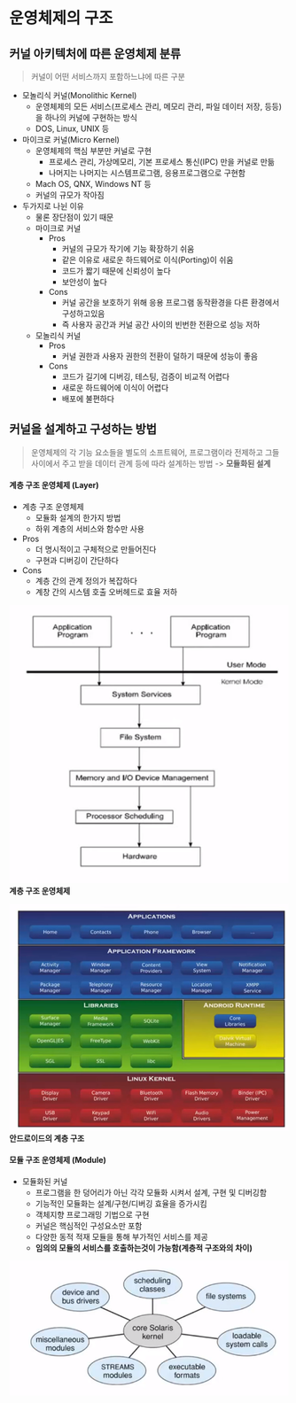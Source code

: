 # 운영체제의 구조

## 커널 아키텍처에 따른 운영체제 분류
> 커널이 어떤 서비스까지 포함하느냐에 따른 구분

* 모놀리식 커널(Monolithic Kernel)
    * 운영체제의 모든 서비스(프로세스 관리, 메모리 관리, 파일 데이터 저장, 등등)을 하나의 커널에 구현하는 방식
    * DOS, Linux, UNIX 등
* 마이크로 커널(Micro Kernel)
    * 운영체제의 핵심 부분만 커널로 구현
        * 프로세스 관리, 가상메모리, 기본 프로세스 통신(IPC) 만을 커널로 만듦
        * 나머지는 나머지는 시스템프로그램, 응용프로그램으로 구현함
    * Mach OS, QNX, Windows NT 등
    * 커널의 규모가 작아짐
* 두가지로 나뉜 이유
    * 물론 장단점이 있기 때문
    * 마이크로 커널
        * Pros
            * 커널의 규모가 작기에 기능 확장하기 쉬움
            * 같은 이유로 새로운 하드웨어로 이식(Porting)이 쉬움
            * 코드가 짧기 때문에 신뢰성이 높다
            * 보안성이 높다
        * Cons
            * 커널 공간을 보호하기 위해 응용 프로그램 동작환경을 다른 환경에서 구성하고있음
            * 즉 사용자 공간과 커널 공간 사이의 빈번한 전환으로 성능 저하
    * 모놀리식 커널
        * Pros
            * 커널 권한과 사용자 권한의 전환이 덜하기 때문에 성능이 좋음
        * Cons
            * 코드가 길기에 디버깅, 테스팅, 검증이 비교적 어렵다
            * 새로운 하드웨어에 이식이 어렵다
            * 배포에 불편하다

## 커널을 설계하고 구성하는 방법
> 운영체제의 각 기능 요소들을 별도의 소프트웨어, 프로그램이라 전제하고 그들 사이에서 주고 받을 데이터 관계 등에 따라 설계하는 방법 -> **모듈화된 설계**

#### 계층 구조 운영체제 (Layer)
* 계층 구조 운영체제
    * 모듈화 설계의 한가지 방법
    * 하위 계층의 서비스와 함수만 사용
* Pros
    * 더 명시적이고 구체적으로 만들어진다
    * 구현과 디버깅이 간단하다
* Cons
    * 계층 간의 관계 정의가 복잡하다
    * 계창 간의 시스템 호출 오버헤드로 효율 저하

![계층 구조](../images/lec2/계층.png)  
**계층 구조 운영체제**  

![안드로이드 계층 구조](../images/lec2/안드로이드.png)  
**안드로이드의 계층 구조**  

#### 모듈 구조 운영체제 (Module)
* 모듈화된 커널
    * 프로그램을 한 덩어리가 아닌 각각 모듈화 시켜서 설계, 구현 및 디버깅함
    * 기능적인 모듈화는 설계/구현/디버깅 효율을 증가시킴
    * 객체지향 프로그래밍 기법으로 구현
    * 커널은 핵심적인 구성요소만 포함
    * 다양한 동적 적재 모듈을 통해 부가적인 서비스를 제공
    * **임의의 모듈의 서비스를 호출하는것이 가능함(계층적 구조와의 차이)**

![모듈 구조](../images/lec2/모듈.png)  
